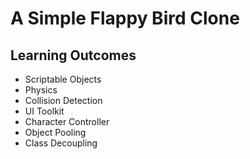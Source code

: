 # A Simple Flappy Bird Clone

## Learning Outcomes

- Scriptable Objects
- Physics
- Collision Detection
- UI Toolkit
- Character Controller
- Object Pooling
- Class Decoupling
